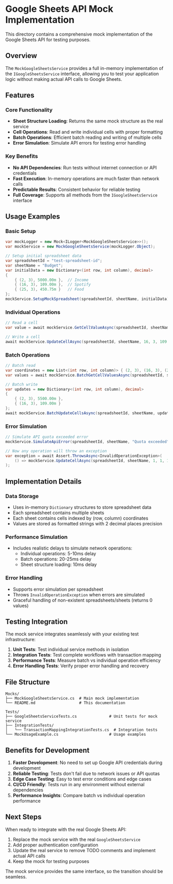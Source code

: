 # Google Sheets API Mock Implementation

This directory contains a comprehensive mock implementation of the Google Sheets API for testing purposes.

## Overview

The `MockGoogleSheetsService` provides a full in-memory implementation of the `IGoogleSheetsService` interface, allowing you to test your application logic without making actual API calls to Google Sheets.

## Features

### Core Functionality
- **Sheet Structure Loading**: Returns the same mock structure as the real service
- **Cell Operations**: Read and write individual cells with proper formatting
- **Batch Operations**: Efficient batch reading and writing of multiple cells
- **Error Simulation**: Simulate API errors for testing error handling

### Key Benefits
- **No API Dependencies**: Run tests without internet connection or API credentials
- **Fast Execution**: In-memory operations are much faster than network calls
- **Predictable Results**: Consistent behavior for reliable testing
- **Full Coverage**: Supports all methods from the `IGoogleSheetsService` interface

## Usage Examples

### Basic Setup
```csharp
var mockLogger = new Mock<ILogger<MockGoogleSheetsService>>();
var mockService = new MockGoogleSheetsService(mockLogger.Object);

// Setup initial spreadsheet data
var spreadsheetId = "test-spreadsheet-id";
var sheetName = "Budget";
var initialData = new Dictionary<(int row, int column), decimal>
{
    { (2, 3), 5000.00m },  // Income
    { (16, 3), 109.00m },  // Spotify
    { (25, 3), 450.75m }   // Food
};
mockService.SetupMockSpreadsheet(spreadsheetId, sheetName, initialData);
```

### Individual Operations
```csharp
// Read a cell
var value = await mockService.GetCellValueAsync(spreadsheetId, sheetName, 2, 3);

// Write a cell
await mockService.UpdateCellAsync(spreadsheetId, sheetName, 16, 3, 109.00m);
```

### Batch Operations
```csharp
// Batch read
var coordinates = new List<(int row, int column)> { (2, 3), (16, 3), (25, 3) };
var values = await mockService.BatchGetCellValuesAsync(spreadsheetId, sheetName, coordinates);

// Batch write
var updates = new Dictionary<(int row, int column), decimal>
{
    { (2, 3), 5500.00m },
    { (16, 3), 109.00m }
};
await mockService.BatchUpdateCellsAsync(spreadsheetId, sheetName, updates);
```

### Error Simulation
```csharp
// Simulate API quota exceeded error
mockService.SimulateApiError(spreadsheetId, sheetName, "Quota exceeded");

// Now any operation will throw an exception
var exception = await Assert.ThrowsAsync<InvalidOperationException>(
    () => mockService.UpdateCellAsync(spreadsheetId, sheetName, 1, 1, 100m)
);
```

## Implementation Details

### Data Storage
- Uses in-memory `Dictionary` structures to store spreadsheet data
- Each spreadsheet contains multiple sheets
- Each sheet contains cells indexed by (row, column) coordinates
- Values are stored as formatted strings with 2 decimal places precision

### Performance Simulation
- Includes realistic delays to simulate network operations:
  - Individual operations: 5-10ms delay
  - Batch operations: 20-25ms delay
  - Sheet structure loading: 10ms delay

### Error Handling
- Supports error simulation per spreadsheet
- Throws `InvalidOperationException` when errors are simulated
- Graceful handling of non-existent spreadsheets/sheets (returns 0 values)

## Testing Integration

The mock service integrates seamlessly with your existing test infrastructure:

1. **Unit Tests**: Test individual service methods in isolation
2. **Integration Tests**: Test complete workflows with transaction mapping
3. **Performance Tests**: Measure batch vs individual operation efficiency
4. **Error Handling Tests**: Verify proper error handling and recovery

## File Structure

```
Mocks/
├── MockGoogleSheetsService.cs  # Main mock implementation
└── README.md                   # This documentation

Tests/
├── GoogleSheetsServiceTests.cs              # Unit tests for mock service
├── IntegrationTests/
│   └── TransactionMappingIntegrationTests.cs  # Integration tests
└── MockUsageExample.cs                      # Usage examples
```

## Benefits for Development

1. **Faster Development**: No need to set up Google API credentials during development
2. **Reliable Testing**: Tests don't fail due to network issues or API quotas
3. **Edge Case Testing**: Easy to test error conditions and edge cases
4. **CI/CD Friendly**: Tests run in any environment without external dependencies
5. **Performance Insights**: Compare batch vs individual operation performance

## Next Steps

When ready to integrate with the real Google Sheets API:

1. Replace the mock service with the real `GoogleSheetsService`
2. Add proper authentication configuration
3. Update the real service to remove TODO comments and implement actual API calls
4. Keep the mock for testing purposes

The mock service provides the same interface, so the transition should be seamless.